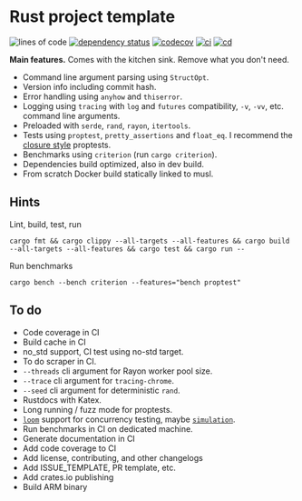 # Rust project template

![lines of code](https://img.shields.io/tokei/lines/github/worldcoin/signup-commander-rust)
[![dependency status](https://deps.rs/repo/github/worldcoin/signup-commander-rust/status.svg)](https://deps.rs/repo/github/worldcoin/signup-commander-rust)
[![codecov](https://codecov.io/gh/worldcoin/signup-commander-rust/branch/main/graph/badge.svg?token=WBPZ9U4TTO)](https://codecov.io/gh/worldcoin/signup-commander-rust)
[![ci](https://github.com/worldcoin/signup-commander-rust/actions/workflows/ci.yml/badge.svg)](https://github.com/worldcoin/signup-commander-rust/actions/workflows/ci.yml)
[![cd](https://github.com/worldcoin/signup-commander-rust/actions/workflows/cd.yml/badge.svg)](https://github.com/worldcoin/signup-commander-rust/actions/workflows/cd.yml)

**Main features.** Comes with the kitchen sink. Remove what you don't need.

* Command line argument parsing using `StructOpt`.
* Version info including commit hash.
* Error handling using `anyhow` and `thiserror`.
* Logging using `tracing` with `log` and `futures` compatibility, `-v`, `-vv`, etc. command line arguments.
* Preloaded with `serde`, `rand`, `rayon`, `itertools`.
* Tests using `proptest`, `pretty_assertions` and `float_eq`. I recommend the [closure style](https://docs.rs/proptest/0.10.1/proptest/macro.proptest.html#closure-style-invocation) proptests.
* Benchmarks using `criterion` (run `cargo criterion`).
* Dependencies build optimized, also in dev build.
* From scratch Docker build statically linked to musl.

## Hints

Lint, build, test, run

```shell
cargo fmt && cargo clippy --all-targets --all-features && cargo build --all-targets --all-features && cargo test && cargo run --
```

Run benchmarks

```shell
cargo bench --bench criterion --features="bench proptest"
```
## To do

* Code coverage in CI
* Build cache in CI
* no_std support, CI test using no-std target.
* To do scraper in CI.
* `--threads` cli argument for Rayon worker pool size.
* `--trace` cli argument for `tracing-chrome`.
* `--seed` cli argument for deterministic `rand`.
* Rustdocs with Katex.
* Long running / fuzz mode for proptests.
* [`loom`](https://crates.io/crates/loom) support for concurrency testing, maybe [`simulation`](https://github.com/tokio-rs/simulation).
* Run benchmarks in CI on dedicated machine.
* Generate documentation in CI
* Add code coverage to CI
* Add license, contributing, and other changelogs
* Add ISSUE_TEMPLATE, PR template, etc.
* Add crates.io publishing
* Build ARM binary
